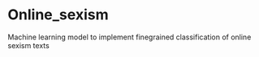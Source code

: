 # Online_sexism
Machine learning model to implement finegrained classification of online sexism texts
